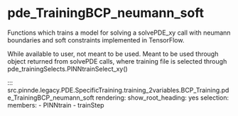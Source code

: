 # pde_TrainingBCP_neumann_soft

Functions which trains a model for solving a solvePDE_xy call with neumann boundaries and soft constraints implemented in TensorFlow.

While available to user, not meant to be used. Meant to be used through
object returned from solvePDE calls, where training file is selected through pde_trainingSelects.PINNtrainSelect_xy()

::: src.pinnde.legacy.PDE.SpecificTraining.training_2variables.BCP_Training.pde_TrainingBCP_neumann_soft
    rendering:
      show_root_heading: yes
    selection:
      members:
        - PINNtrain
        - trainStep